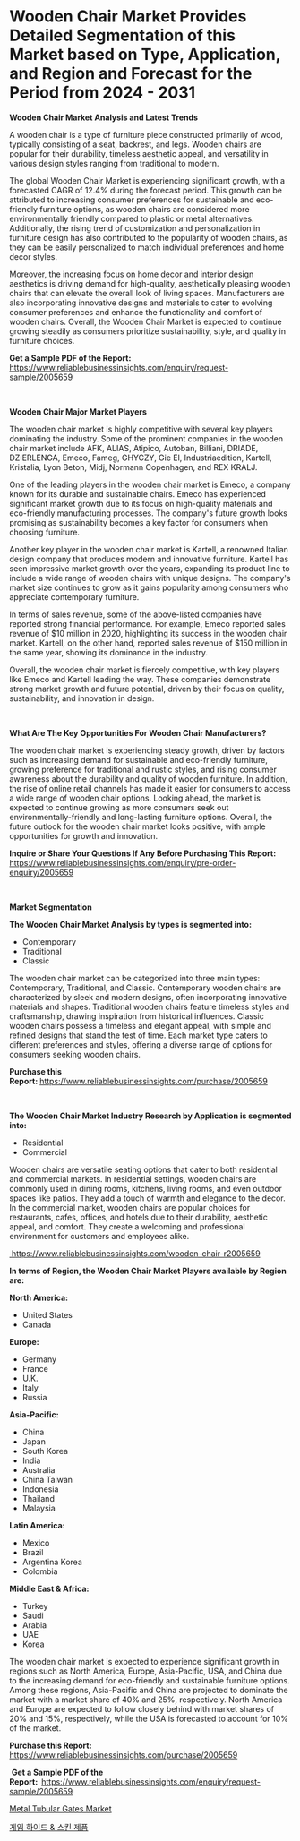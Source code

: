 <p><h1>Wooden Chair Market Provides Detailed Segmentation of this Market based on Type, Application, and Region and Forecast for the Period from 2024 - 2031</h1></p><p><strong>Wooden Chair Market Analysis and Latest Trends</strong></p>
<p><p>A wooden chair is a type of furniture piece constructed primarily of wood, typically consisting of a seat, backrest, and legs. Wooden chairs are popular for their durability, timeless aesthetic appeal, and versatility in various design styles ranging from traditional to modern.</p><p>The global Wooden Chair Market is experiencing significant growth, with a forecasted CAGR of 12.4% during the forecast period. This growth can be attributed to increasing consumer preferences for sustainable and eco-friendly furniture options, as wooden chairs are considered more environmentally friendly compared to plastic or metal alternatives. Additionally, the rising trend of customization and personalization in furniture design has also contributed to the popularity of wooden chairs, as they can be easily personalized to match individual preferences and home decor styles.</p><p>Moreover, the increasing focus on home decor and interior design aesthetics is driving demand for high-quality, aesthetically pleasing wooden chairs that can elevate the overall look of living spaces. Manufacturers are also incorporating innovative designs and materials to cater to evolving consumer preferences and enhance the functionality and comfort of wooden chairs. Overall, the Wooden Chair Market is expected to continue growing steadily as consumers prioritize sustainability, style, and quality in furniture choices.</p></p>
<p><strong>Get a Sample PDF of the Report:&nbsp;</strong> <a href="https://www.reliablebusinessinsights.com/enquiry/request-sample/2005659">https://www.reliablebusinessinsights.com/enquiry/request-sample/2005659</a></p>
<p>&nbsp;</p>
<p><strong>Wooden Chair Major Market Players</strong></p>
<p><p>The wooden chair market is highly competitive with several key players dominating the industry. Some of the prominent companies in the wooden chair market include AFK, ALIAS, Atipico, Autoban, Billiani, DRIADE, DZIERLENGA, Emeco, Fameg, GHYCZY, Gie El, Industriaedition, Kartell, Kristalia, Lyon Beton, Midj, Normann Copenhagen, and REX KRALJ.</p><p>One of the leading players in the wooden chair market is Emeco, a company known for its durable and sustainable chairs. Emeco has experienced significant market growth due to its focus on high-quality materials and eco-friendly manufacturing processes. The company's future growth looks promising as sustainability becomes a key factor for consumers when choosing furniture.</p><p>Another key player in the wooden chair market is Kartell, a renowned Italian design company that produces modern and innovative furniture. Kartell has seen impressive market growth over the years, expanding its product line to include a wide range of wooden chairs with unique designs. The company's market size continues to grow as it gains popularity among consumers who appreciate contemporary furniture.</p><p>In terms of sales revenue, some of the above-listed companies have reported strong financial performance. For example, Emeco reported sales revenue of $10 million in 2020, highlighting its success in the wooden chair market. Kartell, on the other hand, reported sales revenue of $150 million in the same year, showing its dominance in the industry.</p><p>Overall, the wooden chair market is fiercely competitive, with key players like Emeco and Kartell leading the way. These companies demonstrate strong market growth and future potential, driven by their focus on quality, sustainability, and innovation in design.</p></p>
<p>&nbsp;</p>
<p><strong>What Are The Key Opportunities For Wooden Chair Manufacturers?</strong></p>
<p><p>The wooden chair market is experiencing steady growth, driven by factors such as increasing demand for sustainable and eco-friendly furniture, growing preference for traditional and rustic styles, and rising consumer awareness about the durability and quality of wooden furniture. In addition, the rise of online retail channels has made it easier for consumers to access a wide range of wooden chair options. Looking ahead, the market is expected to continue growing as more consumers seek out environmentally-friendly and long-lasting furniture options. Overall, the future outlook for the wooden chair market looks positive, with ample opportunities for growth and innovation.</p></p>
<p><strong>Inquire or Share Your Questions If Any Before Purchasing This Report:</strong> <a href="https://www.reliablebusinessinsights.com/enquiry/pre-order-enquiry/2005659">https://www.reliablebusinessinsights.com/enquiry/pre-order-enquiry/2005659</a></p>
<p>&nbsp;</p>
<p><strong>Market Segmentation</strong></p>
<p><strong>The Wooden Chair Market Analysis by types is segmented into:</strong></p>
<p><ul><li>Contemporary</li><li>Traditional</li><li>Classic</li></ul></p>
<p><p>The wooden chair market can be categorized into three main types: Contemporary, Traditional, and Classic. Contemporary wooden chairs are characterized by sleek and modern designs, often incorporating innovative materials and shapes. Traditional wooden chairs feature timeless styles and craftsmanship, drawing inspiration from historical influences. Classic wooden chairs possess a timeless and elegant appeal, with simple and refined designs that stand the test of time. Each market type caters to different preferences and styles, offering a diverse range of options for consumers seeking wooden chairs.</p></p>
<p><strong>Purchase this Report:&nbsp;</strong><a href="https://www.reliablebusinessinsights.com/purchase/2005659">https://www.reliablebusinessinsights.com/purchase/2005659</a></p>
<p>&nbsp;</p>
<p><strong>The Wooden Chair Market Industry Research by Application is segmented into:</strong></p>
<p><ul><li>Residential</li><li>Commercial</li></ul></p>
<p><p>Wooden chairs are versatile seating options that cater to both residential and commercial markets. In residential settings, wooden chairs are commonly used in dining rooms, kitchens, living rooms, and even outdoor spaces like patios. They add a touch of warmth and elegance to the decor. In the commercial market, wooden chairs are popular choices for restaurants, cafes, offices, and hotels due to their durability, aesthetic appeal, and comfort. They create a welcoming and professional environment for customers and employees alike.</p></p>
<p><a href="https://www.reliablebusinessinsights.com/wooden-chair-r2005659">&nbsp;https://www.reliablebusinessinsights.com/wooden-chair-r2005659</a></p>
<p><strong>In terms of Region, the Wooden Chair Market Players available by Region are:</strong></p>
<p>
    <p> <strong> North America: </strong>
        <ul>
            <li>United States</li>
            <li>Canada</li>
        </ul>
        </p> 
    <p> <strong> Europe: </strong>
        <ul>
            <li>Germany</li>
            <li>France</li>
            <li>U.K.</li>
            <li>Italy</li>
            <li>Russia</li>
        </ul>
        </p> 
    <p> <strong> Asia-Pacific: </strong>
        <ul>
            <li>China</li>
            <li>Japan</li>
            <li>South Korea</li>
            <li>India</li>
            <li>Australia</li>
            <li>China Taiwan</li>
            <li>Indonesia</li>
            <li>Thailand</li>
            <li>Malaysia</li>
        </ul>
        </p> 
    <p> <strong> Latin America: </strong>
        <ul>
            <li>Mexico</li>
            <li>Brazil</li>
            <li>Argentina Korea</li>
            <li>Colombia</li>
        </ul>
        </p> 
    <p> <strong> Middle East & Africa: </strong>
        <ul>
            <li>Turkey</li>
            <li>Saudi</li>
            <li>Arabia</li>
            <li>UAE</li>
            <li>Korea</li>
        </ul>
    </p>
    </p>
<p><p>The wooden chair market is expected to experience significant growth in regions such as North America, Europe, Asia-Pacific, USA, and China due to the increasing demand for eco-friendly and sustainable furniture options. Among these regions, Asia-Pacific and China are projected to dominate the market with a market share of 40% and 25%, respectively. North America and Europe are expected to follow closely behind with market shares of 20% and 15%, respectively, while the USA is forecasted to account for 10% of the market.</p></p>
<p><strong>Purchase this Report: </strong><a href="https://www.reliablebusinessinsights.com/purchase/2005659">https://www.reliablebusinessinsights.com/purchase/2005659</a></p>
<p>&nbsp;<strong>Get a Sample PDF of the Report:&nbsp;&nbsp;</strong><a href="https://www.reliablebusinessinsights.com/enquiry/request-sample/2005659">https://www.reliablebusinessinsights.com/enquiry/request-sample/2005659</a></p>
<p><strong></strong></p>
<p><p><a href="https://view.publitas.com/reportprime-1/metal-tubular-gates-market-share-size-trends-industry-analysis-report-by-application-residential-commercial-industrial-municipal-by-type-aluminium-steel-and-forecast-2024-2031/">Metal Tubular Gates Market</a></p><p><a href="https://github.com/bunxhcci35271755/Market-Research-Report-List-2/blob/main/7024431152311.md">게임 하이드 & 스킨 제품</a></p></p>